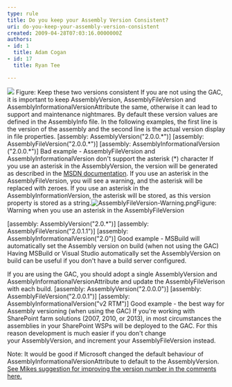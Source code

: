 ```yaml
---
type: rule
title: Do you keep your Assembly Version Consistent?
uri: do-you-keep-your-assembly-version-consistent
created: 2009-04-28T07:03:16.0000000Z
authors:
- id: 1
  title: Adam Cogan
- id: 17
  title: Ryan Tee

---
```


![](/SoftwareDevelopment/RulesToBetterDotNETProjects/PublishingImages/VersionConsistent1.jpg) 
Figure: Keep these two versions consistent If you are not using the GAC, it is important to keep AssemblyVersion, AssemblyFileVersion and AssemblyInformationalVersionAttribute the same, otherwise it can lead to support and maintenance nightmares. By default these version values are defined in the AssemblyInfo file. In the following examples, the first line is the version of the assembly and the second line is the actual version display in file properties.
 [assembly: AssemblyVersion("2.0.0.\*")]
 [assembly: AssemblyFileVersion("2.0.0.\*")]
 [assembly: AssemblyInformationalVersion​("2.0.0.\*")] Bad example - AssemblyFileVersion and AssemblyInformationalVersion don't support the asterisk (\*) character
If you use an asterisk in the AssemblyVersion, the version will be generated as described in the [MSDN documentation](https&#58;//msdn.microsoft.com/en-us/library/system.reflection.assemblyversionattribute.assemblyversionattribute%28v=vs.110%29.aspx). If you use an asterisk in the AssemblyFileVersion, you will see a warning, and the asterisk will be replaced with zeroes. If you use an asterisk in the AssemblyInformationVersion, the asterisk will be stored, as this version property is stored as a string.![AssemblyFileVersion-Warning.png](/SoftwareDevelopment/RulesToBetterDotNETProjects/SiteAssets/Pages/KeepAssemblyVersionConsistent/AssemblyFileVersion-Warning.png)Figure: Warning when you use an asterisk in the AssemblyFileVersion​

[assembly: AssemblyVersion("2.0.\*")]
 [assembly: AssemblyFileVersion("2.0.1.1")]
 [assembly: AssemblyInformationalVersion("2.0")] Good example - MSBuild will automatically set the Assembly version on build (when not using the GAC)
Having MSBuild or Visual Studio automatically set the AssemblyVersion on build can be useful if you don't have a build server configured.

If you are using the GAC, you should adopt a single AssemblyVersion and AssemblyInformationalVersionAttribute and update the AssemblyFileVerison with each build.
 [assembly: AssemblyVersion("2.0.0.0")]
 [assembly: AssemblyFileVersion("2.0.0.1")]
 [assembly: AssemblyInformationalVersion("v2 RTM")] Good example - the best way for Assembly versioning (when using the GAC)
If you're working with SharePoint farm solutions (2007, 2010, or 2013), in most circumstances the assemblies in your SharePoint WSPs will be deployed to the GAC. For this reason development is much easier if you don't change your AssemblyVersion, and increment your AssemblyFileVersion instead.​

Note: It would be good if Microsoft changed the default behaviour of AssemblyInformationalVersionAttribute to default to the AssemblyVersion. [See Mikes suggestion for improving the version number in the comments here.](http&#58;//msdn.microsoft.com/en-us/library/system.reflection.assemblyinformationalversionattribute.aspx)

